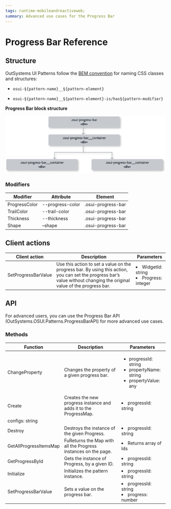 ```yaml
---
tags: runtime-mobileandreactiveweb; 
summary: Advanced use cases for the Progress Bar
---
```


# Progress Bar Reference

## Structure

OutSystems UI Patterns follow the [BEM convention](http://getbem.com/introduction/) for naming CSS classes and structures:

* ``osui-§{pattern-name}__§{pattern-element}``

* ``osui-§{pattern-name}__§{pattern-element}-is/has§{pattern-modifier}``

**Progress Bar block structure**

![Progress Bar Structure](images/progressbar-diag.png)

### Modifiers

|**Modifier**|**Attribute**|**Element**|
|---|---|---|
|ProgressColor|--progress-color|.osui-progress-bar|
|TrailColor|--trail-color|.osui-progress-bar|
|Thickness|--thickness|.osui-progress-bar|
|Shape|–shape|.osui-progress-bar|


## Client actions

|**Client action**|**Description**|**Parameters**|
|---|---|---|
|SetProgressBarValue|Use this action to set a value on the progress bar. By using this action, you can set the progress bar’s value without changing the original value of the progress bar.|<li>WidgetId: string </li><li>Progress: integer</li>|

## API

For advanced users, you can use the Progress Bar API (OutSystems.OSUI.Patterns.ProgressBarAPI) for more advanced use cases.

### Methods

|**Function**|**Description**|**Parameters**|
|---|---|---|
|ChangeProperty|Changes the property of a given progress bar.|<ul><li>progressId: string</li><li> propertyName: string</li><li>propertyValue: any</li></ul>|
|Create|Creates the new progress instance and adds it to the ProgressMap.| <li>progressId: string</li>
configs: string|
|Destroy|Destroys the instance of the given Progress.|<li>progressId: string</li>|
|GetAllProgressItemsMap|FuReturns the Map with all the Progress instances on the page.|<li>Returns array of Ids</li>|
|GetProgressById|Gets the instance of Progress, by a given ID.|<li>progressId: string</li>|
|Initialize|Initializes the pattern instance.|<li>progressId: string</li>|
|SetProgressBarValue|Sets a value on the progress bar.|<li>progressId: string</li><li>progress: number</li>|

